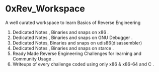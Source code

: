 # 0xRev_Workspace
A well curated workspace to learn Basics of Reverse Engineering 
1. Dedicated Notes , Binaries and snaps  on x86  . 
2. Dedicated Notes , Binaries and snaps on GNU Debugger . 
3. Dedicated Notes,  Binaries and snaps on udis86(disassembler) 
4. Dedicated Notes , Binaries and snaps on starce . 
4. Ready Made Reverse Engineering Challenges for learning and Community Usage . 
5. Writeups of every challenge coded using only x86 & x86-64 and C .   
